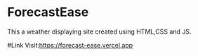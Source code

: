 # ForecastEase
This a weather displaying site created using HTML,CSS and JS.

#Link
Visit:https://forecast-ease.vercel.app
